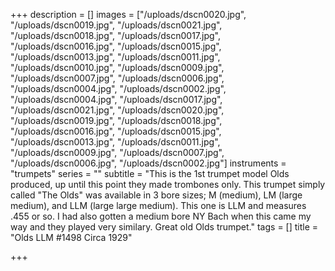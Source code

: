 +++
description = []
images = ["/uploads/dscn0020.jpg", "/uploads/dscn0019.jpg", "/uploads/dscn0021.jpg", "/uploads/dscn0018.jpg", "/uploads/dscn0017.jpg", "/uploads/dscn0016.jpg", "/uploads/dscn0015.jpg", "/uploads/dscn0013.jpg", "/uploads/dscn0011.jpg", "/uploads/dscn0010.jpg", "/uploads/dscn0009.jpg", "/uploads/dscn0007.jpg", "/uploads/dscn0006.jpg", "/uploads/dscn0004.jpg", "/uploads/dscn0002.jpg", "/uploads/dscn0004.jpg", "/uploads/dscn0017.jpg", "/uploads/dscn0021.jpg", "/uploads/dscn0020.jpg", "/uploads/dscn0019.jpg", "/uploads/dscn0018.jpg", "/uploads/dscn0016.jpg", "/uploads/dscn0015.jpg", "/uploads/dscn0013.jpg", "/uploads/dscn0011.jpg", "/uploads/dscn0009.jpg", "/uploads/dscn0007.jpg", "/uploads/dscn0006.jpg", "/uploads/dscn0002.jpg"]
instruments = "trumpets"
series = ""
subtitle = "This is the 1st trumpet model Olds produced, up until this point they made trombones only. This trumpet simply called \"The Olds\"  was available in 3 bore sizes; M (medium), LM (large medium), and LLM (large large medium). This one is LLM and measures .455 or so. I had also gotten a medium bore NY Bach when this came my way and they played very similary. Great old Olds trumpet."
tags = []
title = "Olds LLM #1498 Circa 1929"

+++
